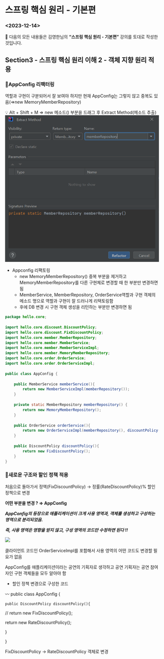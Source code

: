 # 스프링 핵심 원리 - 기본편

### <2023-12-14>

<aside>
🚨 다음의 모든 내용들은 김영한님의 <b>“스프링 핵심 원리 - 기본편”</b> 강의를 토대로 작성한 것입니다.

</aside>

## Section3 - 스프링 핵심 원리 이해 2 - 객체 지향 원리 적용

### 📍AppConfig 리팩터링

역할과 구현이 구분되어서 잘 보여야 하지만 현재 AppConfig는 그렇지 않고 중복도 있음(⇒new MemoryMemberRepository)

<aside>
💡 Alt + Shift + M ⇒ new 메소드() 부분을 드래그 후 Extract Method(메소드 추출)

</aside>

<img src="img/Extract_Method.png">

- Appconfig 리팩토링
    - new MemoryMemberRepository() 중복 부분을 제거하고 MemoryMemberRepository를 다른 구현체로 변경할 때 한 부분만 변경하면 됨
    - MemberService, MemberRepository, OrderService역할과 구현 객체의 메소드 명으로 역할과 구현이 잘 드러나게 리택토링함
    - 후에 DB 변경 시 구현 객체 생성을 리턴하는 부분만 변경하면 됨

```java
package hello.core;

import hello.core.discount.DiscountPolicy;
import hello.core.discount.FixDiscountPolicy;
import hello.core.member.MemberRepository;
import hello.core.member.MemberService;
import hello.core.member.MemberServiceImpl;
import hello.core.member.MemoryMemberRepository;
import hello.core.order.OrderService;
import hello.core.order.OrderServiceImpl;

public class AppConfig {

    public MemberService memberService(){
        return new MemberServiceImpl(memberRepository());
    }

    private static MemberRepository memberRepository() {
        return new MemoryMemberRepository();
    }

    public OrderService orderService(){
        return new OrderServiceImpl(memberRepository(), discountPolicy());
    }

    public DiscountPolicy discountPolicy(){
        return new FixDiscountPolicy();
    }
}
```

### 📍새로운 구조와 할인 정책 적용

처음으로 돌아가서 정액(FixDiscountPolicy) → 정률(RateDiscountPolicy)% 할인 정책으로 변경

**어떤 부분을 변경 ? ⇒ AppConfig**

***AppConfig의 등장으로 애플리케이션이 크게 사용 영역과, 객체를 생성하고 구성하는 영역으로 분리되었음.***

***즉, 사용 영역은 영향을 받지 않고, 구성 영역의 코드만 수정하면 된다 !!***

<img src="img/appconfig_flow.png">

클라이언트 코드인 OrderServiceImpl를 포함해서 사용 영역의 어떤 코드도 변경할 필요가 없음

AppConfig를 애플리케이션이라는 공연의 기획자로 생각하고 공연 기획자는 공연 참여자인 구현 객체들을 모두 알아야 함

- 할인 정책 변경으로 구성한 코드

<aside>
〰️ public class AppConfig {

    public DiscountPolicy discountPolicy(){

//        return new FixDiscountPolicy();

return new RateDiscountPolicy();

}

}

FixDiscountPolicy → RateDiscountPolicy 객체로 변경

</aside>